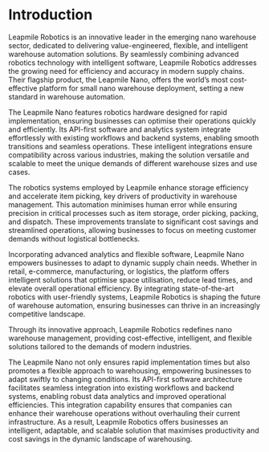 # Introduction

Leapmile Robotics is an innovative leader in the emerging nano warehouse sector, dedicated to delivering value-engineered, flexible, and intelligent warehouse automation solutions. By seamlessly combining advanced robotics technology with intelligent software, Leapmile Robotics addresses the growing need for efficiency and accuracy in modern supply chains. Their flagship product, the Leapmile Nano, offers the world’s most cost-effective platform for small nano warehouse deployment, setting a new standard in warehouse automation.

The Leapmile Nano features robotics hardware designed for rapid implementation, ensuring businesses can optimise their operations quickly and efficiently. Its API-first software and analytics system integrate effortlessly with existing workflows and backend systems, enabling smooth transitions and seamless operations. These intelligent integrations ensure compatibility across various industries, making the solution versatile and scalable to meet the unique demands of different warehouse sizes and use cases.

The robotics systems employed by Leapmile enhance storage efficiency and accelerate item picking, key drivers of productivity in warehouse management. This automation minimises human error while ensuring precision in critical processes such as item storage, order picking, packing, and dispatch. These improvements translate to significant cost savings and streamlined operations, allowing businesses to focus on meeting customer demands without logistical bottlenecks.

Incorporating advanced analytics and flexible software, Leapmile Nano empowers businesses to adapt to dynamic supply chain needs. Whether in retail, e-commerce, manufacturing, or logistics, the platform offers intelligent solutions that optimise space utilisation, reduce lead times, and elevate overall operational efficiency. By integrating state-of-the-art robotics with user-friendly systems, Leapmile Robotics is shaping the future of warehouse automation, ensuring businesses can thrive in an increasingly competitive landscape.

Through its innovative approach, Leapmile Robotics redefines nano warehouse management, providing cost-effective, intelligent, and flexible solutions tailored to the demands of modern industries.

The Leapmile Nano not only ensures rapid implementation times but also promotes a flexible approach to warehousing, empowering businesses to adapt swiftly to changing conditions. Its API-first software architecture facilitates seamless integration into existing workflows and backend systems, enabling robust data analytics and improved operational efficiencies. This integration capability ensures that companies can enhance their warehouse operations without overhauling their current infrastructure. As a result, Leapmile Robotics offers businesses an intelligent, adaptable, and scalable solution that maximises productivity and cost savings in the dynamic landscape of warehousing.

[\
](https://docs.leapmilerobotics.com/docs/get-started)
